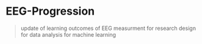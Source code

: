 # EEG-Progression
> update of learning outcomes of EEG measurment
> for research design
> for data analysis
> for machine learning
